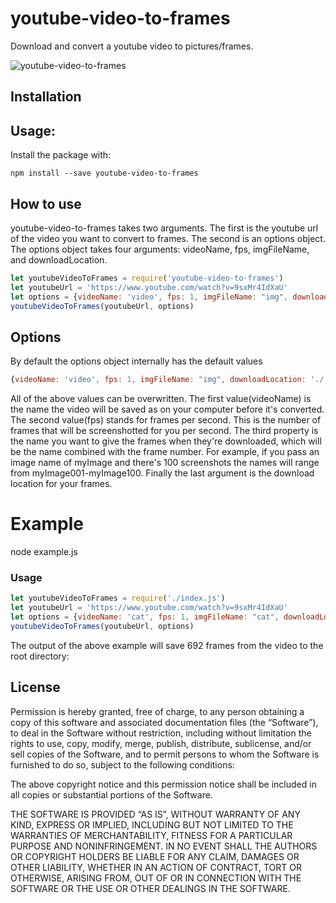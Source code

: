 # youtube-video-to-frames

Download and convert a youtube video to pictures/frames.

![youtube-video-to-frames](https://c1.staticflickr.com/4/3318/3219874303_134538d190_b.jpg)

## Installation

## Usage:

Install the package with:

```
npm install --save youtube-video-to-frames
```
## How to use
youtube-video-to-frames takes two arguments. The first is the youtube url of the video you want to convert to frames. The second is an options object. The options object takes four arguments: videoName, fps, imgFileName, and downloadLocation.

```js
let youtubeVideoToFrames = require('youtube-video-to-frames')
let youtubeUrl = 'https://www.youtube.com/watch?v=9sxMr4IdXaU'
let options = {videoName: 'video', fps: 1, imgFileName: "img", downloadLocation: './'}
youtubeVideoToFrames(youtubeUrl, options)
```

## Options
By default the options object internally has the default values 

```js
{videoName: 'video', fps: 1, imgFileName: "img", downloadLocation: './'}
```
All of the above values can be overwritten. The first value(videoName) is the name the video will be saved as on your computer before it's converted. The second value(fps) stands for frames per second. This is the number of frames that will be screenshotted for you per second. The third property is the name you want to give the frames when they're downloaded, which will be the name combined with the frame number. For example, if you pass an image name of myImage and there's 100 screenshots the names will range from myImage001-myImage100. Finally the last argument is the download location for your frames. 

# Example
node example.js
### Usage

```js
let youtubeVideoToFrames = require('./index.js')
let youtubeUrl = 'https://www.youtube.com/watch?v=9sxMr4IdXaU'
let options = {videoName: 'cat', fps: 1, imgFileName: "cat", downloadLocation: './'}
youtubeVideoToFrames(youtubeUrl, options)
```
The output of the above example will save 692 frames from the video to the root directory:

## License

Permission is hereby granted, free of charge, to any person obtaining a copy of this software and associated documentation files (the “Software”), to deal in the Software without restriction, including without limitation the rights to use, copy, modify, merge, publish, distribute, sublicense, and/or sell copies of the Software, and to permit persons to whom the Software is furnished to do so, subject to the following conditions:

The above copyright notice and this permission notice shall be included in all copies or substantial portions of the Software.

THE SOFTWARE IS PROVIDED “AS IS”, WITHOUT WARRANTY OF ANY KIND, EXPRESS OR IMPLIED, INCLUDING BUT NOT LIMITED TO THE WARRANTIES OF MERCHANTABILITY, FITNESS FOR A PARTICULAR PURPOSE AND NONINFRINGEMENT. IN NO EVENT SHALL THE AUTHORS OR COPYRIGHT HOLDERS BE LIABLE FOR ANY CLAIM, DAMAGES OR OTHER LIABILITY, WHETHER IN AN ACTION OF CONTRACT, TORT OR OTHERWISE, ARISING FROM, OUT OF OR IN CONNECTION WITH THE SOFTWARE OR THE USE OR OTHER DEALINGS IN THE SOFTWARE.